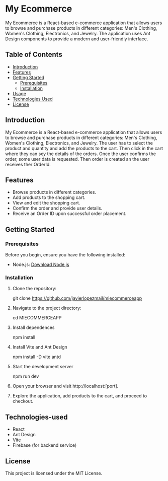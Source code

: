 # My Ecommerce

My Ecommerce is a React-based e-commerce application that allows users to browse and purchase products in different categories: Men's Clothing, Women's Clothing, Electronics, and Jewelry. The application uses Ant Design components to provide a modern and user-friendly interface.

## Table of Contents

- [Introduction](#introduction)
- [Features](#features)
- [Getting Started](#getting-started)
  - [Prerequisites](#prerequisites)
  - [Installation](#installation)
- [Usage](#usage)
- [Technologies Used](#technologies-used)
- [License](#license)

## Introduction

My Ecommerce is a React-based e-commerce application that allows users to browse and purchase products in different categories: Men's Clothing, Women's Clothing, Electronics, and Jewelry. The user has to select the product and quantity and add the products to the cart. Then click in the cart where they can sey the details of the orders. Once the user confirms the order, some user data is requested. Then order is created an the user receives ther OrderId.

## Features

- Browse products in different categories.
- Add products to the shopping cart.
- View and edit the shopping cart.
- Confirm the order and provide user details.
- Receive an Order ID upon successful order placement.

## Getting Started

### Prerequisites

Before you begin, ensure you have the following installed:

- Node.js: [Download Node.js](https://nodejs.org/)

### Installation

1. Clone the repository:
   
   git clone https://github.com/javierlopezmail/miecommerceapp

2. Navigate to the project directory:

    cd MIECOMMERCEAPP

3. Install dependences

    npm install

4. Install Vite and Ant Design

    npm install -D vite antd

5. Start the development server

    npm run dev

6. Open your browser and visit http://localhost:[port].

7. Explore the application, add products to the cart, and proceed to checkout.


## Technologies-used

- React
- Ant Design
- Vite
- Firebase (for backend service)

## License

This project is licensed under the MIT License.




